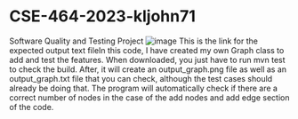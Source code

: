 # CSE-464-2023-kljohn71
Software Quality and Testing Project
![image](https://github.com/kljohn71/CSE-464-2023-kljohn71/assets/135288852/cbd057ec-7615-408a-ad01-8ef16fb7d9e0)
This is the link for the expected output text fileIn this code, I have created my own Graph class to add and test the features. When downloaded, you just have to run mvn test to check the build. After, it will create an output_graph.png file as well as an output_graph.txt file that you can check, although the test cases should already be doing that.
The program will automatically check if there are a correct number of nodes in the case of the add nodes and add edge section of the code.
